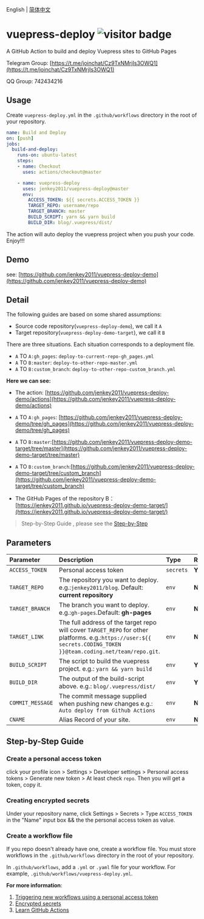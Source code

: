 English | [简体中文](./README.zh-CN.md)
# vuepress-deploy ![visitor badge](https://count.jenkey2011.xyz/badge?id=jenkey2011.vuepress-deploy&label=page%20viewed)
A GitHub Action to build and deploy Vuepress sites to GitHub Pages

Telegram Group: [https://t.me/joinchat/Cz9TxNMrjIs3OWQ1](https://t.me/joinchat/Cz9TxNMrjIs3OWQ1)

QQ Group: 742434216

## Usage
Create `vuepress-deploy.yml` in the `.github/workflows` directory in the root of your repository.

```yml
name: Build and Deploy
on: [push]
jobs:
  build-and-deploy:
    runs-on: ubuntu-latest
    steps:
    - name: Checkout
      uses: actions/checkout@master

    - name: vuepress-deploy
      uses: jenkey2011/vuepress-deploy@master
      env:
        ACCESS_TOKEN: ${{ secrets.ACCESS_TOKEN }}
        TARGET_REPO: username/repo
        TARGET_BRANCH: master
        BUILD_SCRIPT: yarn && yarn build
        BUILD_DIR: blog/.vuepress/dist/
```

The action will auto deploy the vuepress project when you push your code. Enjoy!!!

## Demo 
see: [https://github.com/jenkey2011/vuepress-deploy-demo](https://github.com/jenkey2011/vuepress-deploy-demo)

## Detail

The following guides are based on some shared assumptions:

- Source code repository(`vuepress-deploy-demo`), we call it `A`
- Target repository(`vuepress-deploy-demo-target`), we call it `B`

There are three situations. Each situation corresponds to a deployment file. 

- `A` TO `A:gh_pages`: `deploy-to-current-repo-gh_pages.yml`
- `A` TO `B:master`: `deploy-to-other-repo-master.yml`
- `A` TO `B:custom_branch`: `deploy-to-other-repo-custom_branch.yml`

**Here we can see:**

- The action: [https://github.com/jenkey2011/vuepress-deploy-demo/actions](https://github.com/jenkey2011/vuepress-deploy-demo/actions)

- `A` TO `A:gh_pages`: [https://github.com/jenkey2011/vuepress-deploy-demo/tree/gh_pages](https://github.com/jenkey2011/vuepress-deploy-demo/tree/gh_pages)

- `A` TO `B:master`:[https://github.com/jenkey2011/vuepress-deploy-demo-target/tree/master](https://github.com/jenkey2011/vuepress-deploy-demo-target/tree/master)

- `A` TO `B:custom_branch`:[https://github.com/jenkey2011/vuepress-deploy-demo-target/tree/custom_branch](https://github.com/jenkey2011/vuepress-deploy-demo-target/tree/custom_branch)

- The GitHub Pages of the repository B： [https://jenkey2011.github.io/vuepress-deploy-demo-target/](https://jenkey2011.github.io/vuepress-deploy-demo-target/)

> Step-by-Step Guide , please see the [Step-by-Step](#step-by-step-guide)


## Parameters

|  Parameter |  Description | Type | Required
| :------------ | :------------ |:------------ |:------------ |
| `ACCESS_TOKEN` | Personal access token | `secrets`  |  **Yes** |
| `TARGET_REPO` | The repository you want to deploy. e.g.:`jenkey2011/blog`. Default: **current repository** | `env` | **No** |
| `TARGET_BRANCH` | The branch you want to deploy. e.g.:`gh-pages`.Default: **gh-pages** | `env` | **No** |
| `TARGET_LINK` | The full address of the target repo will cover `TARGET_REPO` for other platforms. e.g.:`https://user:${{ secrets.CODING_TOKEN }}@team.coding.net/team/repo.git`. | `env` | **No** |
| `BUILD_SCRIPT` | The script to build the vuepress project. e.g.: `yarn && yarn build` | `env` | **Yes** |
| `BUILD_DIR` | The output of the build-script above. e.g.: `blog/.vuepress/dist/` | `env` | **Yes** |
| `COMMIT_MESSAGE` | The commit message supplied when pushing new changes e.g.: `Auto deploy from Github Actions` | `env` | **No** |
| `CNAME` | Alias Record of your site. | `env` | **No** |


## Step-by-Step Guide

### Create a personal access token

click your profile icon > Settings > Developer settings > Personal access tokens > Generate new token > At least check `repo`. Then you will get a token, copy it.

### Creating encrypted secrets

Under your repository name, click  Settings > Secrets > Type `ACCESS_TOKEN` in the "Name" input box && the the personal access token as value.

### Create a workflow file
If you repo doesn't already have one, create a workflow file. You must store workflows in the `.github/workflows` directory in the root of your repository.

In `.github/workflows`, add a `.yml` or `.yaml` file for your workflow. For example, `.github/workflows/vuepress-deploy.yml`.

**For more information**:

1. [Triggering new workflows using a personal access token](https://docs.github.com/en/actions/reference/events-that-trigger-workflows#triggering-new-workflows-using-a-personal-access-token)
2. [Encrypted secrets](https://docs.github.com/en/actions/reference/encrypted-secrets)
3. [Learn GitHub Actions](https://docs.github.com/en/actions/learn-github-actions)

